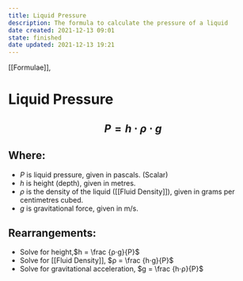 ```yaml
---
title: Liquid Pressure
description: The formula to calculate the pressure of a liquid
date created: 2021-12-13 09:01
state: finished
date updated: 2021-12-13 19:21
---
```


[[Formulae]],

# Liquid Pressure

## $$  P = h ⋅ ρ ⋅ g $$

## Where:

- $P$ is liquid pressure, given in pascals. (Scalar)
- $h$ is height (depth), given in metres.
- $ρ$ is the density of the liquid ([[Fluid Density]]), given in grams per centimetres cubed.
- $g$ is gravitational force, given in m/s.

## Rearrangements:

- Solve for height,$h = \frac {ρ⋅g}{P}$
- Solve for [[Fluid Density]], $ρ = \frac {h⋅g}{P}$
- Solve for gravitational acceleration,  $g = \frac {h⋅ρ}{P}$
